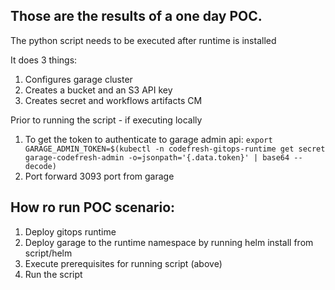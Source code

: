 ## Those are the results of a one day POC.

The python script needs to be executed after runtime is installed

It does 3 things:
1. Configures garage cluster
2. Creates a bucket and an S3 API key
3. Creates secret and workflows artifacts CM

Prior to running the script - if executing locally
1. To get the token to authenticate to garage admin api: `export GARAGE_ADMIN_TOKEN=$(kubectl -n codefresh-gitops-runtime get secret garage-codefresh-admin -o=jsonpath='{.data.token}' | base64 --decode)`
2. Port forward 3093 port from garage

## How ro run POC scenario:
1. Deploy gitops runtime
2. Deploy garage to the runtime namespace by running helm install from script/helm
3. Execute prerequisites for running script (above)
4. Run the script